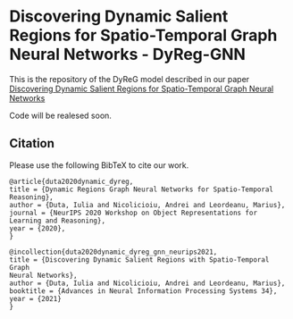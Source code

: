 # Discovering Dynamic Salient Regions for Spatio-Temporal Graph Neural Networks  - DyReg-GNN

This is the repository of the DyReG model described in our paper [Discovering Dynamic Salient Regions for Spatio-Temporal Graph Neural Networks](https://arxiv.org/abs/2009.08427)

Code will be realesed soon.

## Citation
Please use the following BibTeX to cite our work.
```
@article{duta2020dynamic_dyreg,
title = {Dynamic Regions Graph Neural Networks for Spatio-Temporal Reasoning},
author = {Duta, Iulia and Nicolicioiu, Andrei and Leordeanu, Marius},
journal = {NeurIPS 2020 Workshop on Object Representations for Learning and Reasoning},
year = {2020},
}

@incollection{duta2020dynamic_dyreg_gnn_neurips2021,
title = {Discovering Dynamic Salient Regions with Spatio-Temporal Graph
Neural Networks},
author = {Duta, Iulia and Nicolicioiu, Andrei and Leordeanu, Marius},
booktitle = {Advances in Neural Information Processing Systems 34},
year = {2021}
}
```
